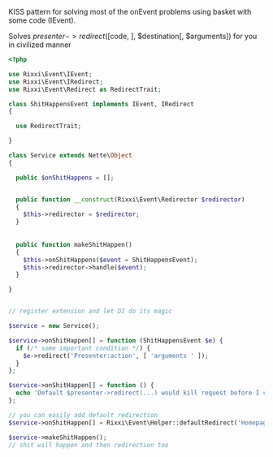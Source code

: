 KISS pattern for solving most of the onEvent problems using basket with some code (IEvent).

Solves $presenter->redirect([$code, ], $destination[, $arguments]) for you in civilized manner

```php
<?php

use Rixxi\Event\IEvent;
use Rixxi\Event\IRedirect;
use Rixxi\Event\Redirect as RedirectTrait;

class ShitHappensEvent implements IEvent, IRedirect
{

  use RedirectTrait;

}

class Service extends Nette\Object
{

  public $onShitHappens = [];


  public function __construct(Rixxi\Event\Redirector $redirector)
  {
    $this->redirector = $redirector;
  }
  
  
  public function makeShitHappen()
  {
    $this->onShitHappens($event = ShitHappensEvent);
    $this->redirector->handle($event);
  }

}


// register extension and let DI do its magic

$service = new Service();

$service->onShitHappen[] = function (ShitHappensEvent $e) {
  if (/* some important condition */) {
    $e->redirect('Presenter:action', [ 'arguments ' ]);
  }
};

$service->onShitHappen[] = function () {
  echo 'Default $presenter->redirect(...) would kill request before I can write something. So grateful!';
};

// you can easily add default redirection
$service->onShitHappen[] = Rixxi\Event\Helper::defaultRedirect('Homepage:default');

$service->makeShitHappen();
// shit will happen and then redirection too
```

